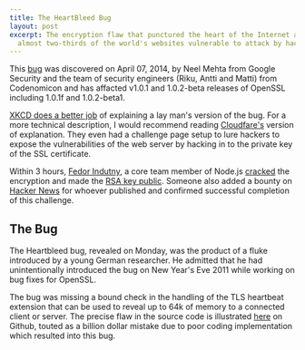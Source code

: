 ```yaml
---
title: The HeartBleed Bug
layout: post
excerpt: The encryption flaw that punctured the heart of the Internet and has left
  almost two-thirds of the world's websites vulnerable to attack by hackers.
---
```


This [bug](http://heartbleed.com/) was discovered on April 07, 2014, by Neel Mehta from Google Security and the team of security engineers (Riku, Antti and Matti) from Codenomicon and has affacted v1.0.1 and 1.0.2-beta releases of OpenSSL including 1.0.1f and 1.0.2-beta1.

[XKCD does a better job](http://xkcd.com/1354/) of explaining a lay man's version of the bug. For a more technical description, I would recommend reading [Cloudfare's](http://blog.cloudflare.com/answering-the-critical-question-can-you-get-private-ssl-keys-using-heartbleed) version of explanation. They even had a challenge page setup to lure hackers to expose the vulnerabilities of the web server by hacking in to the private key of the SSL certificate.

Within 3 hours, [Fedor Indutny](https://twitter.com/indutny), a core team member of Node.js [cracked](https://twitter.com/indutny/statuses/454761620259225600) the encryption and made the [RSA key public](https://gist.github.com/indutny/a11c2568533abcf8b9a1). Someone also added a bounty on [Hacker News](https://news.ycombinator.com/item?id=7573679) for whoever published and confirmed successful completion of this challenge.

## The Bug

The Heartbleed bug, revealed on Monday, was the product of a fluke introduced by a young German researcher. He admitted that he had unintentionally introduced the bug on New Year's Eve 2011 while working on bug fixes for OpenSSL.

The bug was missing a bound check in the handling of the TLS heartbeat extension that can be used to reveal up to 64k of memory to a connected client or server. The precise flaw in the source code is illustrated [here](https://github.com/openssl/openssl/commit/96db9023b881d7cd9f379b0c154650d6c108e9a3#diff-2) on Github, touted as a billion dollar mistake due to poor coding implementation which resulted into this bug.